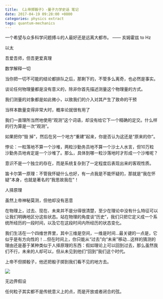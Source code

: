 ```yaml
---
title: 《上帝掷骰子》-量子力学史话 笔记
date: 2017-04-19 09:28:00 +0800
categories: physics extract
tags: quantum-mechanics
---
```


一个希望与众多科学问题搏斗的人最好还是远离大都市。 —— 亥姆霍兹 to Hz

以太

吾爱吾师，但吾更爱真理

数学解释一切

当你把一切不可能的结论都排队之后，那剩下的，不管多么离奇，也必然是事实。

谈论任何物理量都是没有意义的，除非你首先描述测量这个物理量的方式。

我们测量的对象都是如此微小，以致我们的介入对其产生了致命的干预

当样本数量变得非常大时，概率论就很有用了

我们一直理所当然地使用“观测”这个词语，却没有给它下一个精确的定交。什么样的行为算是一次“观测”。

如果把你“毁 掉”，然后在另一个地方“重建”起来，你是否认为这还是“原来的你”。

悖论：一粒落地不算一个沙堆，两粒沙勤务员地不算一个沙土人水言，但10万粒沙勤务员地肯定是一个沙堆了。那么，具体到哪一粒沙落地时才形成一个沙堆呢？

意识不是一个独立的存在，而是系统复杂到了一定程度后表现出来的客观性质。

笛卡尔第一原理：不管我怀疑什么也好，有一点我是不能怀疑的，那就是“我在怀疑”本身，也就是著名的“我思故我在”！

人择原理

虽然上帝神秘莫测，但他却没有恶意

在物理上，过去、现在、未来并不是分得很清楚，至少在理论中没有什么特征可以让我们明确地区分这些状态。站在物理的角度谈“历史”，我们只把它定义成一个系统所经历的一段时间，以及它在这段时间内所经历的状态变化。

我们生活在一个四维世界里，其中三维是空间，一维是时间...最关键的一点是，它似乎是有方向性的！...但在时间上，你只能从“过去”向“未来”移动...这样的猜测的理由还是基于某种类似于人择原理的东西：假如理论上可以回到过去，那么虽然我们不行，未来的人却可以，但从未见到他们“回到”我们这个时代。

上帝不但掷骰子，他还把骰子掷到我们看不见的地方去。

![](media/14923200193751/IMG_0814.JPG)

无边界假设

任何粒子其实都不是传统意义上的点，而是开放或者闭合的弦。


